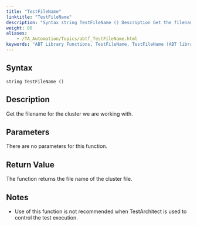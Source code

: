 ```yaml
--- 
title: "TestFileName"
linktitle: "TestFileName"
description: "Syntax string TestFileName () Description Get the filename for the cluster we are working with. Parameters There are no parameters for this function. Return Value The function returns the file name of ..."
weight: 88
aliases: 
    - /TA_Automation/Topics/abtf_TestFileName.html
keywords: "ABT Library Functions, TestFileName, TestFileName (ABT library function)"
---
```


## Syntax

`string TestFileName ()`

## Description

Get the filename for the cluster we are working with.

## Parameters

There are no parameters for this function.

## Return Value

The function returns the file name of the cluster file.

## Notes

-   Use of this function is not recommended when TestArchitect is used to control the test execution.




